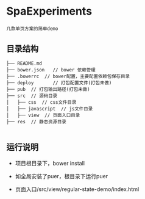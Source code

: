 # SpaExperiments

    几款单页方案的简单demo

## 目录结构

```
├── README.md
├── bower.json   // bower 依赖管理
├── .bowerrc  // bower配置，主要配置依赖包保存目录
├── deploy       // 打包配置文件(打包未做)
├── pub  // 打包输出路径(打包未做)
├── src  // 源码目录
│   ├── css  // css文件目录
│   ├── javascript  // js文件目录
│   ├── view  // 页面入口目录
├── res  // 静态资源目录


```

## 运行说明

- 项目根目录下，bower install

- 如全局安装了puer，根目录下运行puer

- 页面入口/src/view/regular-state-demo/index.html